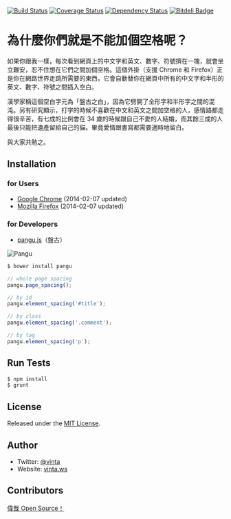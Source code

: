 [![Build Status](https://travis-ci.org/vinta/paranoid-auto-spacing.png?branch=master)](https://travis-ci.org/vinta/paranoid-auto-spacing)
[![Coverage Status](https://coveralls.io/repos/vinta/paranoid-auto-spacing/badge.png?branch=master)](https://coveralls.io/r/vinta/paranoid-auto-spacing?branch=master)
[![Dependency Status](https://gemnasium.com/vinta/paranoid-auto-spacing.png)](https://gemnasium.com/vinta/paranoid-auto-spacing)
[![Bitdeli Badge](https://d2weczhvl823v0.cloudfront.net/vinta/paranoid-auto-spacing/trend.png)](https://bitdeli.com/free)

# 為什麼你們就是不能加個空格呢？

如果你跟我一樣，每次看到網頁上的中文字和英文、數字、符號擠在一塊，就會坐立難安，忍不住想在它們之間加個空格。這個外掛（支援 Chrome 和 Firefox）正是你在網路世界走跳所需要的東西，它會自動替你在網頁中所有的中文字和半形的英文、數字、符號之間插入空白。

漢學家稱這個空白字元為「盤古之白」，因為它劈開了全形字和半形字之間的混沌。另有研究顯示，打字的時候不喜歡在中文和英文之間加空格的人，感情路都走得很辛苦，有七成的比例會在 34 歲的時候跟自己不愛的人結婚，而其餘三成的人最後只能把遺產留給自己的貓。畢竟愛情跟書寫都需要適時地留白。

與大家共勉之。

## Installation

### for Users

* [Google Chrome](https://chrome.google.com/webstore/detail/paphcfdffjnbcgkokihcdjliihicmbpd) (2014-02-07 updated)
* [Mozilla Firefox](http://userscripts.org/scripts/show/129555) (2014-02-07 updated)

### for Developers

* [pangu.js](https://github.com/vinta/paranoid-auto-spacing/blob/master/src/pangu.js)（盤古）

![Pangu](https://raw.github.com/vinta/paranoid-auto-spacing/master/browser_extensions/chrome/images/pangu_260.jpg)

``` bash
$ bower install pangu
```

``` js
// whole page spacing
pangu.page_spacing();

// by id
pangu.element_spacing('#title');

// by class
pangu.element_spacing('.comment');

// by tag
pangu.element_spacing('p');
```

## Run Tests

``` bash
$ npm install
$ grunt
```

## License

Released under the [MIT License](http://opensource.org/licenses/MIT).

## Author

* Twitter: [@vinta](https://twitter.com/vinta)
* Website: [vinta.ws](http://vinta.ws/)

## Contributors

[偉哉 Open Source！](https://github.com/vinta/paranoid-auto-spacing/graphs/contributors)
